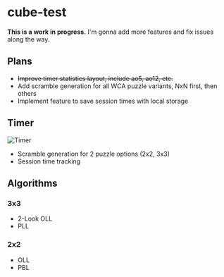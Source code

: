 # cube-test
**This is a work in progress.** I'm gonna add more features and fix issues along the way.
## Plans
- ~~Improve timer statistics layout, include ao5, ao12, etc.~~
- Add scramble generation for all WCA puzzle variants, NxN first, then others
- Implement feature to save session times with local storage
## Timer
![Timer](https://github.com/user-attachments/assets/638b4eca-fef9-48c3-8152-3ea3df5923df)
- Scramble generation for 2 puzzle options (2x2, 3x3)
- Session time tracking
## Algorithms
### 3x3
- 2-Look OLL
- PLL
### 2x2
- OLL
- PBL
